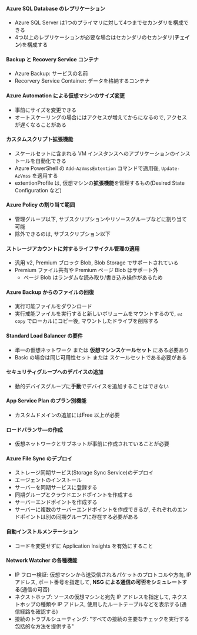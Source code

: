 #### Azure SQL Database のレプリケーション
- Azure SQL Server は1つのプライマリに対して4つまでセカンダリを構成できる
- 4つ以上のレプリケーションが必要な場合はセカンダリのセカンダリ(**チェイン**)を構成する

#### Backup と Recovery Service コンテナ
- Azure Backup: サービスの名前
- Recorvery Service Container: データを格納するコンテナ

#### Azure Automation による仮想マシンのサイズ変更
- 事前にサイズを変更できる
- オートスケーリングの場合にはアクセスが増えてからになるので, アクセスが遅くなることがある

#### カスタムスクリプト拡張機能
- スケールセットに含まれる VM インスタンスへのアプリケーションのインストールを自動化できる
- Azure PowerShell の `Add-AzVmssExtention` コマンドで適用後, `Update-AzVmss` を適用する
- extentionProfile は, 仮想マシンの**拡張機能**を管理するもの(Desired State Configuration など)

#### Azure Policy の割り当て範囲
- 管理グループ以下, サブスクリプションやリソースグループなどに割り当て可能
- 除外できるのは, サブスクリプション以下

#### ストレージアカウントに対するライフサイクル管理の適用
- 汎用 v2, Premium ブロック Blob, Blob Storage でサポートされている
- Premium ファイル共有や Premium ページ Blob はサポート外
  - ページ Blob はランダムな読み取り/書き込み操作があるため

#### Azure Backup からのファイルの回復
- 実行可能ファイルをダウンロード
- 実行戒能ファイルを実行すると新しいボリュームをマウントするので, `az copy` でローカルにコピー後, マウントしたドライブを削除する

#### Standard Load Balancer の要件
- 単一の仮想ネットワーク または **仮想マシンスケールセット** にある必要あり
- Basic の場合は同じ可用性セット または スケールセットである必要がある

#### セキュリティグループへのデバイスの追加
- 動的デバイスグループに**手動**でデバイスを追加することはできない

#### App Service Plan のプラン別機能
- カスタムドメインの追加にはFree 以上が必要

#### ロードバランサ―の作成
- 仮想ネットワークとサブネットが事前に作成されていることが必要

#### Azure File Sync のデプロイ
- ストレージ同期サービス(Storage Sync Service)のデプロイ
- エージェントのインストール
- サーバーを同期サービスに登録する
- 同期グループとクラウドエンドポイントを作成する
- サーバーエンドポイントを作成する
- サーバーに複数のサーバーエンドポイントを作成できるが, それぞれのエンドポイントは別の同期グループに存在する必要がある

#### 自動インストルメンテーション
- コードを変更せずに Application Insights を有効にすること

#### Network Watcher の各種機能
- IP フロー検証: 仮想マシンから送受信されるパケットのプロトコルや方向, IP アドレス, ポート番号を指定して, **NSG による通信の可否をシミュレートする**(通信の可否)
- ネクストホップ: ソースの仮想マシンと宛先 IP アドレスを指定して, ネクストホップの種類や IP アドレス, 使用したルートテーブルなどを表示する(通信経路を確認する)
- 接続のトラブルシューティング: "すべての接続の主要なチェックを実行する包括的な方法を提供する"